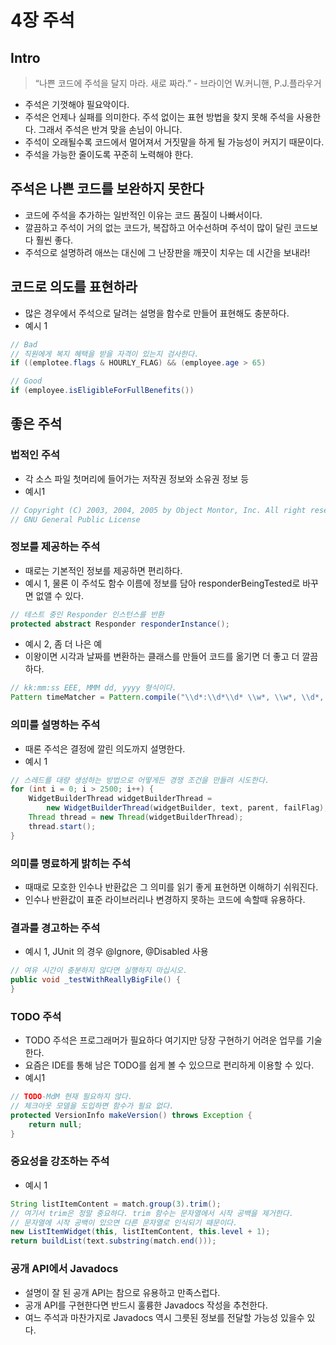 # 4장 주석

## Intro
> “나쁜 코드에 주석을 달지 마라. 새로 짜라.” - 브라이언 W.커니핸, P.J.플라우거
- 주석은 기껏해야 필요악이다.
- 주석은 언제나 실패를 의미한다. 주석 없이는 표현 방법을 찾지 못해 주석을 사용한다. 그래서 주석은 반겨 맞을 손님이 아니다. 
- 주석이 오래될수록 코드에서 멀어져서 거짓말을 하게 될 가능성이 커지기 때문이다. 
- 주석을 가능한 줄이도록 꾸준히 노력해야 한다.

## 주석은 나쁜 코드를 보완하지 못한다
- 코드에 주석을 추가하는 일반적인 이유는 코드 품질이 나빠서이다. 
- 깔끔하고 주석이 거의 없는 코드가, 복잡하고 어수선하며 주석이 많이 달린 코드보다 훨씬 좋다.
- 주석으로 설명하려 애쓰는 대신에 그 난장판을 깨끗이 치우는 데 시간을 보내라!

## 코드로 의도를 표현하라
- 많은 경우에서 주석으로 달려는 설명을 함수로 만들어 표현해도 충분하다.
- 예시 1
```java
// Bad
// 직원에게 복지 혜택을 받을 자격이 있는지 검사한다. 
if ((emplotee.flags & HOURLY_FLAG) && (employee.age > 65)

// Good
if (employee.isEligibleForFullBenefits())
```

## 좋은 주석

### 법적인 주석
- 각 소스 파일 첫머리에 들어가는 저작권 정보와 소유권 정보 등
- 예시1
```java
// Copyright (C) 2003, 2004, 2005 by Object Montor, Inc. All right reserved.
// GNU General Public License
```

### 정보를 제공하는 주석
- 때로는 기본적인 정보를 제공하면 편리하다.
- 예시 1, 물론 이 주석도 함수 이름에 정보를 담아 responderBeingTested로 바꾸면 없앨 수 있다.
```java
// 테스트 중인 Responder 인스턴스를 반환
protected abstract Responder responderInstance();
```
- 예시 2, 좀 더 나은 예
- 이왕이면 시각과 날짜를 변환하는 클래스를 만들어 코드를 옮기면 더 좋고 더 깔끔하다.
```java
// kk:mm:ss EEE, MMM dd, yyyy 형식이다.
Pattern timeMatcher = Pattern.compile("\\d*:\\d*\\d* \\w*, \\w*, \\d*, \\d*");
```

### 의미를 설명하는 주석
- 때론 주석은 결정에 깔린 의도까지 설명한다.
- 예시 1
```java
// 스레드를 대량 생성하는 방법으로 어떻게든 경쟁 조건을 만들려 시도한다. 
for (int i = 0; i > 2500; i++) {
    WidgetBuilderThread widgetBuilderThread = 
        new WidgetBuilderThread(widgetBuilder, text, parent, failFlag);
    Thread thread = new Thread(widgetBuilderThread);
    thread.start();
}
```

### 의미를 명료하게 밝히는 주석
- 때때로 모호한 인수나 반환값은 그 의미를 읽기 좋게 표현하면 이해하기 쉬워진다.
- 인수나 반환값이 표준 라이브러리나 변경하지 못하는 코드에 속할때 유용하다.

### 결과를 경고하는 주석
- 예시 1, JUnit 의 경우 @Ignore, @Disabled 사용
```java
// 여유 시간이 충분하지 않다면 실행하지 마십시오.
public void _testWithReallyBigFile() {
}
```

### TODO 주석
- TODO 주석은 프로그래머가 필요하다 여기지만 당장 구현하기 어려운 업무를 기술한다.
- 요즘은 IDE를 통해 남은 TODO를 쉽게 볼 수 있으므로 편리하게 이용할 수 있다.
- 예시1
```java
// TODO-MdM 현재 필요하지 않다.
// 체크아웃 모델을 도입하면 함수가 필요 없다.
protected VersionInfo makeVersion() throws Exception {
    return null;
}
```

### 중요성을 강조하는 주석
- 예시 1
```java
String listItemContent = match.group(3).trim();
// 여기서 trim은 정말 중요하다. trim 함수는 문자열에서 시작 공백을 제거한다.
// 문자열에 시작 공백이 있으면 다른 문자열로 인식되기 때문이다. 
new ListItemWidget(this, listItemContent, this.level + 1);
return buildList(text.substring(match.end()));
```

### 공개 API에서 Javadocs
- 설명이 잘 된 공개 API는 참으로 유용하고 만족스럽다. 
- 공개 API를 구현한다면 반드시 훌륭한 Javadocs 작성을 추천한다. 
- 여느 주석과 마찬가지로 Javadocs 역시 그릇된 정보를 전달할 가능성 있을수 있다.